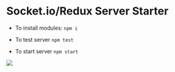 # Socket.io/Redux Server Starter

- To install modules:  `npm i`

- To test server `npm test`

- To start server `npm start`


![](https://i.gyazo.com/7280301a31b059a7a226deba72a5d0fd.gif)
